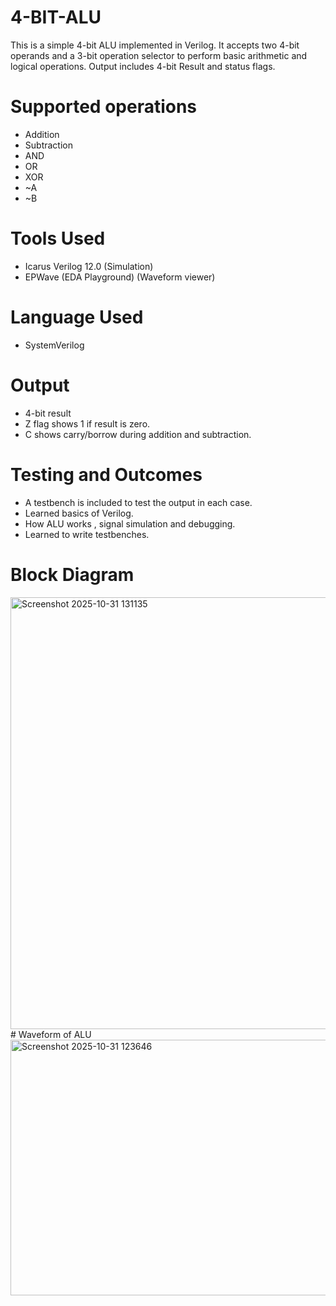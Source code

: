 # 4-BIT-ALU
This is a simple 4-bit ALU implemented in Verilog. It accepts two 4-bit operands and a 3-bit operation selector to perform basic arithmetic and logical operations. Output includes 4-bit Result and status flags.
# Supported operations
* Addition
* Subtraction
* AND
* OR
* XOR
* ~A
* ~B
# Tools Used
* Icarus Verilog 12.0   (Simulation)
* EPWave (EDA Playground)	  (Waveform viewer)
# Language Used
* SystemVerilog
# Output
* 4-bit result
* Z flag shows 1 if result is zero.
* C shows carry/borrow  during addition and subtraction.
# Testing and Outcomes
* A testbench is included to test the output in each case.
* Learned basics of Verilog.
* How  ALU works , signal simulation and debugging.
* Learned to write testbenches.
# Block Diagram
<img width="1169" height="691" alt="Screenshot 2025-10-31 131135" src="https://github.com/user-attachments/assets/8f9d0f01-3aaf-4061-a0b0-154def2e02a3" />
# Waveform of ALU
<img width="1817" height="409" alt="Screenshot 2025-10-31 123646" src="https://github.com/user-attachments/assets/9d52763c-0f4e-4ccc-ba32-4f7044aa8c7c" />


